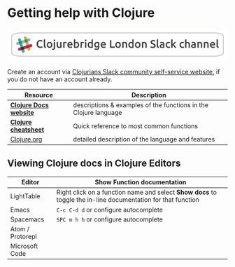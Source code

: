# Getting help with Clojure

[![ClojureBridge London Slack Channel](/images/clojurebridge-london-slack-channel-banner.png)](https://clojurians.slack.com/)

Create an account via [Clojurians Slack community self-service website](http://clojurians.net/), if you do not have an account already.


| Resource                                                     | Description                                                      |
|--------------------------------------------------------------|------------------------------------------------------------------|
| **[Clojure Docs website](https://clojuredocs.org/)**         | descriptions & examples of the functions in the Clojure language |
| **[Clojure cheatsheet](https://clojure.org/api/cheatsheet)** | Quick reference to most common functions                         |
| [Clojure.org](https://clojure.org/)                          | detailed description of the language and features                |


## Viewing Clojure docs in Clojure Editors

| Editor           | Show Function documentation                                                                                   |
|------------------|---------------------------------------------------------------------------------------------------------------|
| LightTable       | Right click on a function name and select **Show docs** to toggle the in-line documentation for that function |
| Emacs            | `C-c C-d d` or configure autocomplete                                                                    |
| Spacemacs        | `SPC m h h` or configure autocomplete                                                                         |
| Atom / Protorepl |                                                                                                               |
| Microsoft Code   |                                                                                                               |
